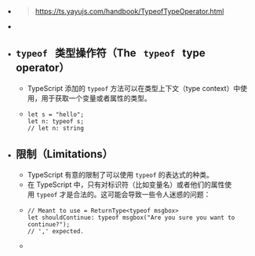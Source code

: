 - > https://ts.yayujs.com/handbook/TypeofTypeOperator.html
-
- ## `typeof`   类型操作符（The   `typeof`   type operator）
	- TypeScript 添加的 `typeof` 方法可以在类型上下文（type context）中使用，用于获取一个变量或者属性的类型。
	- ```
	  let s = "hello";
	  let n: typeof s;
	  // let n: string
	  ```
- ## 限制（Limitations）
	- TypeScript 有意的限制了可以使用 `typeof` 的表达式的种类。
	- 在 TypeScript 中，只有对标识符（比如变量名）或者他们的属性使用 `typeof` 才是合法的。这可能会导致一些令人迷惑的问题：
	- ```
	  // Meant to use = ReturnType<typeof msgbox>
	  let shouldContinue: typeof msgbox("Are you sure you want to continue?");
	  // ',' expected.
	  ```
	-